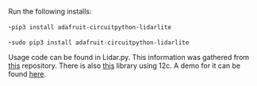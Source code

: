 Run the following installs:

-`pip3 install adafruit-circuitpython-lidarlite`

-`sudo pip3 install adafruit-circuitpython-lidarlite`

Usage code can be found in Lidar.py.
This information was gathered from [this](https://github.com/adafruit/Adafruit_CircuitPython_LIDARLite) repository.
There is also [this](https://github.com/Sanderi44/Lidar-Lite) library using 12c. A demo for it can be found [here](https://mobiusstripblog.wordpress.com/2016/12/26/first-blog-post/). 
